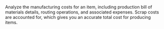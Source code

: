 Analyze the manufacturing costs for an item, including production bill of materials details, routing operations, and associated expenses. Scrap costs are accounted for, which gives you an accurate total cost for producing items.